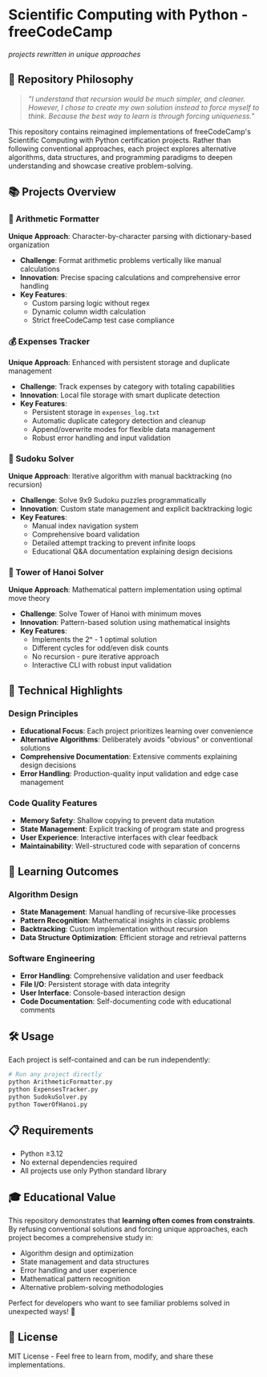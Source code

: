 # Scientific Computing with Python - freeCodeCamp
*projects rewritten in unique approaches*

## 🎯 Repository Philosophy

> *"I understand that recursion would be much simpler, and cleaner. However, I chose to create my own solution instead to force myself to think. Because the best way to learn is through forcing uniqueness."*

This repository contains reimagined implementations of freeCodeCamp's Scientific Computing with Python certification projects. Rather than following conventional approaches, each project explores alternative algorithms, data structures, and programming paradigms to deepen understanding and showcase creative problem-solving.

## 📚 Projects Overview

### 🧮 Arithmetic Formatter
**Unique Approach**: Character-by-character parsing with dictionary-based organization
- **Challenge**: Format arithmetic problems vertically like manual calculations
- **Innovation**: Precise spacing calculations and comprehensive error handling
- **Key Features**: 
  - Custom parsing logic without regex
  - Dynamic column width calculation
  - Strict freeCodeCamp test case compliance

### 💰 Expenses Tracker
**Unique Approach**: Enhanced with persistent storage and duplicate management
- **Challenge**: Track expenses by category with totaling capabilities  
- **Innovation**: Local file storage with smart duplicate detection
- **Key Features**:
  - Persistent storage in `expenses_log.txt`
  - Automatic duplicate category detection and cleanup
  - Append/overwrite modes for flexible data management
  - Robust error handling and input validation

### 🧩 Sudoku Solver  
**Unique Approach**: Iterative algorithm with manual backtracking (no recursion)
- **Challenge**: Solve 9x9 Sudoku puzzles programmatically
- **Innovation**: Custom state management and explicit backtracking logic
- **Key Features**:
  - Manual index navigation system
  - Comprehensive board validation
  - Detailed attempt tracking to prevent infinite loops
  - Educational Q&A documentation explaining design decisions

### 🗼 Tower of Hanoi Solver
**Unique Approach**: Mathematical pattern implementation using optimal move theory
- **Challenge**: Solve Tower of Hanoi with minimum moves
- **Innovation**: Pattern-based solution using mathematical insights
- **Key Features**:
  - Implements the 2ⁿ - 1 optimal solution
  - Different cycles for odd/even disk counts
  - No recursion - pure iterative approach
  - Interactive CLI with robust input validation

## 🚀 Technical Highlights

### Design Principles
- **Educational Focus**: Each project prioritizes learning over convenience
- **Alternative Algorithms**: Deliberately avoids "obvious" or conventional solutions
- **Comprehensive Documentation**: Extensive comments explaining design decisions
- **Error Handling**: Production-quality input validation and edge case management

### Code Quality Features
- **Memory Safety**: Shallow copying to prevent data mutation
- **State Management**: Explicit tracking of program state and progress
- **User Experience**: Interactive interfaces with clear feedback
- **Maintainability**: Well-structured code with separation of concerns

## 📖 Learning Outcomes

### Algorithm Design
- **State Management**: Manual handling of recursive-like processes
- **Pattern Recognition**: Mathematical insights in classic problems
- **Backtracking**: Custom implementation without recursion
- **Data Structure Optimization**: Efficient storage and retrieval patterns

### Software Engineering
- **Error Handling**: Comprehensive validation and user feedback
- **File I/O**: Persistent storage with data integrity
- **User Interface**: Console-based interaction design
- **Code Documentation**: Self-documenting code with educational comments

## 🛠️ Usage

Each project is self-contained and can be run independently:

```bash
# Run any project directly
python ArithmeticFormatter.py
python ExpensesTracker.py
python SudokuSolver.py
python TowerOfHanoi.py
```

## 📋 Requirements

- Python ≥3.12
- No external dependencies required
- All projects use only Python standard library

## 🎓 Educational Value

This repository demonstrates that **learning often comes from constraints**. By refusing conventional solutions and forcing unique approaches, each project becomes a comprehensive study in:

- Algorithm design and optimization
- State management and data structures  
- Error handling and user experience
- Mathematical pattern recognition
- Alternative problem-solving methodologies

Perfect for developers who want to see familiar problems solved in unexpected ways! 🌟

## 📄 License

MIT License - Feel free to learn from, modify, and share these implementations.